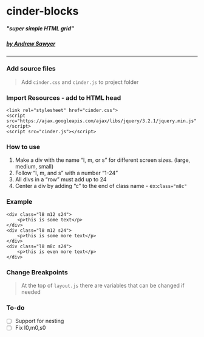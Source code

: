 # cinder-blocks
##### "super simple HTML grid"

##### [by Andrew Sawyer](http://andrewjsawyer.com)
---
### Add source files
> Add `cinder.css` and `cinder.js` to project folder

### Import Resources - add to HTML head
```
<link rel="stylesheet" href="cinder.css">
<script src="https://ajax.googleapis.com/ajax/libs/jquery/3.2.1/jquery.min.js"</script>
<script src="cinder.js"></script>
```

### How to use
1. Make a div with the name “l, m, or s” for different screen sizes. (large, medium, small)
2. Follow “l, m, and s” with a number “1-24”
3. All divs in a “row” must add up to 24
4. Center a div by adding “c” to the end of class name - ex:```class="m8c"```

### Example
```
<div class="l8 m12 s24">
    <p>this is some text</p>
</div>
<div class="l8 m12 s24">
    <p>this is some more text</p>
</div>
<div class="l8 m8c s24">
    <p>this is even more text</p>
</div>
 ```

### Change Breakpoints
 > At the top of `layout.js` there are variables that can be changed if needed

### To-do
- [ ] Support for nesting
- [ ] Fix l0,m0,s0
